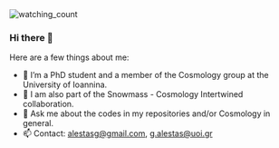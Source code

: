<img src="https://komarev.com/ghpvc/?username=GeorgeAlestas&color=brightgreen" alt="watching_count" />

### Hi there 👋

Here are a few things about me:

- 🔭 I’m a PhD student and a member of the Cosmology group at the University of Ioannina.
- 👯 I am also part of the Snowmass - Cosmology Intertwined collaboration.
- 💬 Ask me about the codes in my repositories and/or Cosmology in general. 
- 📫 Contact: alestasg@gmail.com, g.alestas@uoi.gr


<!--
<img src="https://github-readme-stats.vercel.app/api/top-langs?username=GeorgeAlestas&show_icons=true&locale=en&layout=compact&theme=chartreuse-dark" alt="ovi" />

![Contribution](https://activity-graph.herokuapp.com/graph?username=GeorgeAlestas&theme=react-dark&hide_border=true&area=true)

-->
